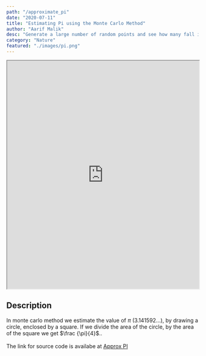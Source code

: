 ```yaml
---
path: "/approximate_pi"
date: "2020-07-11"
title: "Estimating Pi using the Monte Carlo Method"
author: "Aarif Malik"
desc: "Generate a large number of random points and see how many fall in the circle enclosed by the square "
category: "Nature"
featured: "./images/pi.png"
---
```


<iframe width="100%" height="600" src="https://aarif1430.github.io/Approximate_PI/index.html"></iframe>

## Description

In monte carlo method we estimate the value of $\pi$ (3.141592...), by drawing a circle, enclosed by a square. If we divide the area of the circle, by the area of the square we get $\frac {\pi}{4}$..<br></br>
The link for source code is availabe at [Approx PI](https://github.com/Aarif1430/Approximate_PI)
